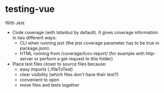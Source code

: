 # testing-vue
With Jest

-  Code coverage (with Istanbul by default). It gives coverage information in two different ways:
    - CLI when running jest (the jest coverage parameter has to be true in package.json).
    - HTML running from /coverage/lcov-report/ (for example with http-server or perform a get request to this folder)
-  Place test files closer to source files because:
    - easy imports (./fileToTest)
    - clear visibility (which files don't have their test?)
    - convenient to open
    - move files and tests together
